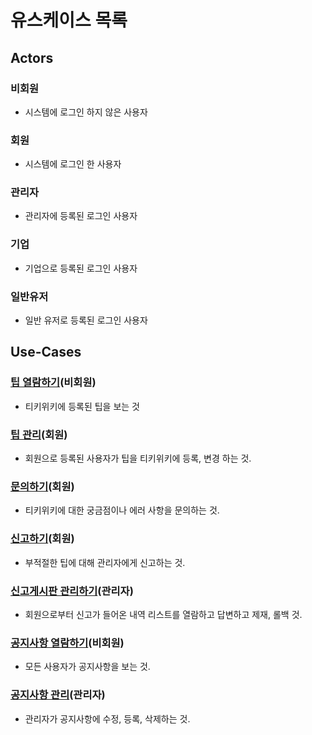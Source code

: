 # 유스케이스 목록

## Actors

### 비회원
- 시스템에 로그인 하지 않은 사용자

### 회원
- 시스템에 로그인 한 사용자

### 관리자
- 관리자에 등록된 로그인 사용자

### 기업
- 기업으로 등록된 로그인 사용자

### 일반유저
- 일반 유저로 등록된 로그인 사용자

## Use-Cases

### [팁 열람하기](woo-uc001-TipDetail.md)(비회원)
- 티키위키에 등록된 팁을 보는 것

### [팁 관리](woo-uc002-TipManagement.md)(회원)
- 회원으로 등록된 사용자가 팁을 티키위키에 등록, 변경 하는 것.

### [문의하기](woo-uc003-TipQuestion.md)(회원)
- 티키위키에 대한 궁금점이나 에러 사항을 문의하는 것.

### [신고하기](woo-uc004-TipReport.md)(회원)
- 부적절한 팁에 대해 관리자에게 신고하는 것.

### [신고게시판 관리하기](woo-uc005-TipReportManagement.md)(관리자)
- 회원으로부터 신고가 들어온 내역 리스트를 열람하고 답변하고 제재, 롤백 것.

### [공지사항 열람하기](woo-uc006-TipNoticeDetail.md)(비회원)
- 모든 사용자가 공지사항을 보는 것.

### [공지사항 관리](woo-uc007-TipNoticeManagement.md)(관리자)
- 관리자가 공지사항에 수정, 등록, 삭제하는 것.

